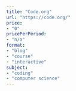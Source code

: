 ```yaml
---
title: "Code.org"
url: "https://code.org/"
price: 
- "0"
pricePerPeriod: 
- "n/a"
format: 
- "blog"
- "course"
- "interactive"
subject: 
- "coding"
- "computer science"
---
```

